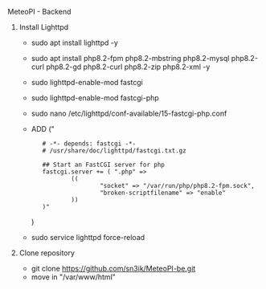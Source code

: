 MeteoPI - Backend
1. Install Lighttpd
   - sudo apt install lighttpd -y
   - sudo apt install php8.2-fpm php8.2-mbstring php8.2-mysql php8.2-curl php8.2-gd php8.2-curl php8.2-zip php8.2-xml -y
   - sudo lighttpd-enable-mod fastcgi
   - sudo lighttpd-enable-mod fastcgi-php
   - sudo nano /etc/lighttpd/conf-available/15-fastcgi-php.conf
   - ADD ("
     
            # -*- depends: fastcgi -*-
            # /usr/share/doc/lighttpd/fastcgi.txt.gz
            
            ## Start an FastCGI server for php
            fastcgi.server += ( ".php" =>
                    ((
                            "socket" => "/var/run/php/php8.2-fpm.sock",
                            "broken-scriptfilename" => "enable"
                    ))
            )"
     )
   - sudo service lighttpd force-reload

2. Clone repository
   - git clone https://github.com/sn3ik/MeteoPI-be.git
   - move in "/var/www/html"
